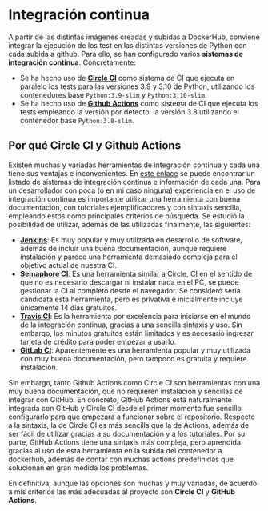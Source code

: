 # Integración continua

A partir de las distintas imágenes creadas y subidas a DockerHub, conviene integrar la ejecución de los test en las distintas versiones de Python con cada subida a github. Para ello, se han configurado varios **sistemas de integración continua**. Concretamente:

* Se ha hecho uso de [**Circle CI**](https://circleci.com/) como sistema de CI que ejecuta en paralelo los tests para las versiones 3.9 y 3.10 de Python, utilizando los contenedores base `Python:3.9-slim` y `Python:3.10-slim`.
* Se ha hecho uso de [**Github Actions**](https://github.com/features/actions) como sistema de CI que ejecuta los tests empleando la versión por defecto: la versión 3.8 utilizando el contenedor base `Python:3.8-slim`.

## Por qué Circle CI y Github Actions

Existen muchas y variadas herramientas de integración continua y cada una tiene sus ventajas e inconvenientes. En [este enlace](https://bitbar.com/blog/top-continuous-integration-tools-for-devops/) se puede encontrar un listado de sistemas de integración continua e información de cada una. Para un desarrollador con poca (o en mi caso ninguna) experiencia en el uso de integración continua es importante utilizar una herramienta con buena documentación, con tutoriales ejemplificadores y con sintaxis sencilla, empleando estos como principales criterios de búsqueda. Se estudió la posibilidad de utilizar, además de las utilizadas finalmente, las siguientes:

* [**Jenkins**](https://jenkins.io/): Es muy popular y muy utilizada en desarrollo de software, además de incluir una buena documentación, aunque requiere instalación y parece una herramienta demasiado compleja para el objetivo actual de nuestra CI.
* [**Semaphore CI**](https://semaphoreci.com/): Es una herramienta similar a Circle, CI en el sentido de que no es necesario descargar ni instalar nada en el PC, se puede gestionar la CI al completo desde el navegador. Se consideró seria candidata esta herramienta, pero es privativa e inicialmente incluye únicamente 14 días gratuitos.
* [**Travis CI**](https://travis-ci.org/): Es la herramienta por excelencia para iniciarse en el mundo de la integración continua, gracias a una sencilla sintaxis y uso. Sin embargo, los minutos gratuitos están limitados y es necesario ingresar tarjeta de crédito para poder empezar a usarlo.
* [**GitLab CI**](https://docs.gitlab.com/ee/ci/): Aparentemente es una herramienta popular y muy utilizada con muy buena documentación, pero tampoco es gratuita y requiere instalación.

Sin embargo, tanto Github Actions como Circle CI son herramientas con una muy buena documentación, que no requieren instalación y sencillas de integrar con GitHub. En concreto, GitHub Actions está naturalmente integrada con GitHub y Circle CI desde el primer momento fue sencillo configurarlo para que empezara a funcionar sobre el repositorio. Respecto a la sintaxis, la de Circle CI es más sencilla que la de Actions, además de ser fácil de utilizar gracias a su documentación y a los tutoriales. Por su parte, GitHub Actions tiene una sintaxis más compleja, pero aprendida gracias al uso de esta herramienta en la subida del contenedor a dockerhub, además de contar con muchas actions predefinidas que solucionan en gran medida los problemas. 

En definitiva, aunque las opciones son muchas y muy variadas, de acuerdo a mis criterios las más adecuadas al proyecto son **Circle CI** y **GitHub Actions**.
